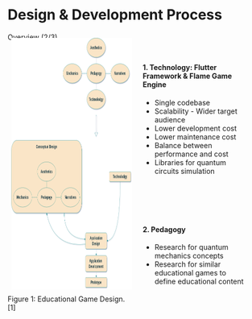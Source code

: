 # Design & Development Process

<p class='slide-subtitle'>Overview (2/3)</p>

<div class='section-wrapper'>
  <div class='img-caption-wrapper'>
    <div class='image-wrapper grey-shadow bg-white-smoke rounded-md'>
      <img src='../../assets/images/design/design_flow.png'/>
    </div>
    <span>Figure 1: Educational Game Design.<Link class='ref-link' to=''>[1]</Link></span>
  </div>
  <div class='text-wrapper'>
    <div class='card grey-shadow rounded-md fade-out-vclick' v-after='+1'>
      <h4>1. Technology: Flutter Framework & Flame Game Engine</h4>
      <ul class=''>
        <li>Single codebase</li>
        <li>Scalability - Wider target audience</li>
        <li>Lower development cost</li>
        <li>Lower maintenance cost</li>
        <li>Balance between performance and cost</li>
        <li>Libraries for quantum circuits simulation</li>
      </ul>
    </div>
    <div class='card grey-shadow rounded-md fade-out-vclick' v-click='+1'>
      <h4>2. Pedagogy</h4>
      <ul class=''>
        <li>Research for quantum mechanics concepts</li>
        <li>Research for similar educational games to define educational content</li>
      </ul>
    </div>
  </div>
</div>

<style>
  .section-wrapper {
    margin-top: -2em;
    display: flex;
    flex-direction: row;
    justify-content: space-evenly;
  }

  .text-wrapper {
    display: flex;
    flex-direction: column;
    justify-content: space-evenly;
  }

  .text-wrapper .card {
    margin: 1em;
    padding: 1em;
  }

  .image-wrapper img {
    height: 500px;
    padding: 0.5em;
  }
</style>
